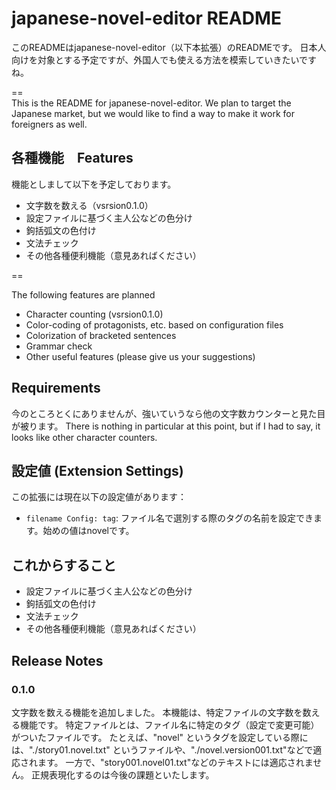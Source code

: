 # japanese-novel-editor README

このREADMEはjapanese-novel-editor（以下本拡張）のREADMEです。
日本人向けを対象とする予定ですが、外国人でも使える方法を模索していきたいですね。

==  
This is the README for japanese-novel-editor.
We plan to target the Japanese market, but we would like to find a way to make it work for foreigners as well.

## 各種機能　Features　

機能としまして以下を予定しております。

- 文字数を数える（vsrsion0.1.0）
- 設定ファイルに基づく主人公などの色分け
- 鉤括弧文の色付け
- 文法チェック
- その他各種便利機能（意見あればください）

==  

The following features are planned

- Character counting (vsrsion0.1.0)
- Color-coding of protagonists, etc. based on configuration files
- Colorization of bracketed sentences
- Grammar check
- Other useful features (please give us your suggestions)

## Requirements

今のところとくにありませんが、強いていうなら他の文字数カウンターと見た目が被ります。
There is nothing in particular at this point, but if I had to say, it looks like other character counters.

## 設定値 (Extension Settings)

この拡張には現在以下の設定値があります：

* `filename Config: tag`: ファイル名で選別する際のタグの名前を設定できます。始めの値はnovelです。

## これからすること

- 設定ファイルに基づく主人公などの色分け
- 鉤括弧文の色付け
- 文法チェック
- その他各種便利機能（意見あればください）

## Release Notes

### 0.1.0

文字数を数える機能を追加しました。
本機能は、特定ファイルの文字数を数える機能です。
特定ファイルとは、ファイル名に特定のタグ（設定で変更可能）がついたファイルです。
たとえば、"novel" というタグを設定している際には、"./story01.novel.txt" というファイルや、"./novel.version001.txt"などで適応されます。
一方で、"story001.novel01.txt"などのテキストには適応されません。
正規表現化するのは今後の課題といたします。

